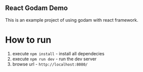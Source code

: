 ## React Godam Demo

This is an example project of using godam with react framework.

# How to run

1. execute `npm install` - install all dependecies
2. execute `npm run dev` - run the dev server
3. browse url - `http://localhost:8080/`